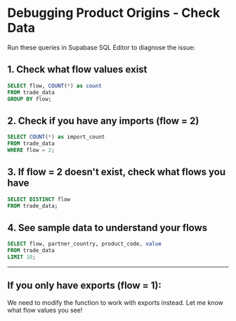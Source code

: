 # Debugging Product Origins - Check Data

Run these queries in Supabase SQL Editor to diagnose the issue:

## 1. Check what flow values exist
```sql
SELECT flow, COUNT(*) as count
FROM trade_data
GROUP BY flow;
```

## 2. Check if you have any imports (flow = 2)
```sql
SELECT COUNT(*) as import_count
FROM trade_data
WHERE flow = 2;
```

## 3. If flow = 2 doesn't exist, check what flows you have
```sql
SELECT DISTINCT flow 
FROM trade_data;
```

## 4. See sample data to understand your flows
```sql
SELECT flow, partner_country, product_code, value
FROM trade_data
LIMIT 10;
```

---

## If you only have exports (flow = 1):

We need to modify the function to work with exports instead. Let me know what flow values you see!
